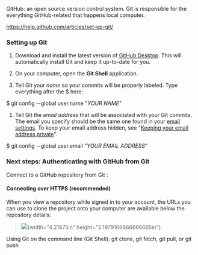GitHub: an open source version control system. Git is responsible for
the everything GitHub-related that happens local computer.

<https://help.github.com/articles/set-up-git/>

### Setting up Git

1.  Download and install the latest version of [GitHub
    Desktop](https://desktop.github.com/). This will automatically
    install Git and keep it up-to-date for you.

2.  On your computer, open the **Git Shell** application.

3.  Tell Git your *name* so your commits will be properly labeled. Type
    everything after the \$ here:

\$ git config --global user.name "*YOUR NAME*"

1.  Tell Git the *email address* that will be associated with your
    Git commits. The email you specify should be the same one found in
    your [email
    settings](https://help.github.com/articles/adding-an-email-address-to-your-github-account/).
    To keep your email address hidden, see "[Keeping your email address
    private](https://help.github.com/articles/keeping-your-email-address-private)".

\$ git config --global user.email "*YOUR EMAIL ADDRESS*"

### Next steps: Authenticating with GitHub from Git

Connect to a GitHub repository from Git :

#### Connecting over HTTPS (recommended)

When you view a repository while signed in to your account, the URLs you
can use to clone the project onto your computer are available below the
repository details:

> ![](media/image1.png){width="4.21875in" height="2.1979166666666665in"}

Using Git on the command line (Git Shell): git clone, git fetch, git
pull, or git push

